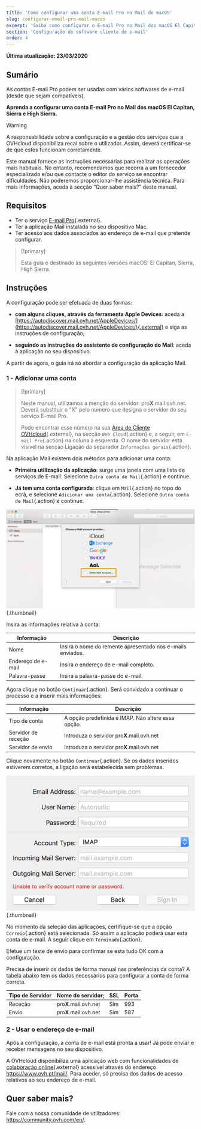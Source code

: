 ```yaml
---
title: 'Como configurar uma conta E-mail Pro no Mail do macOS'
slug: configurar-email-pro-mail-macos
excerpt: 'Saiba como configurar o E-mail Pro no Mail dos macOS El Capitan, Sierra e High Sierra'
section: 'Configuração do software cliente de e-mail'
order: 4
---
```


**Última atualização: 23/03/2020**

## Sumário

As contas E-mail Pro podem ser usadas com vários softwares de e-mail (desde que sejam compatíveis). 

**Aprenda a configurar uma conta E-mail Pro no Mail dos macOS El Capitan, Sierra e High Sierra.**

> [!warning]
>
> A responsabilidade sobre a configuração e a gestão dos serviços que a OVHcloud disponibiliza recai sobre o utilizador. Assim, deverá certificar-se de que estes funcionam corretamente.
> 
> Este manual fornece as instruções necessárias para realizar as operações mais habituais. No entanto, recomendamos que recorra a um fornecedor especializado e/ou que contacte o editor do serviço se encontrar dificuldades. Não poderemos proporcionar-lhe assistência técnica. Para mais informações, aceda à secção “Quer saber mais?” deste manual.
>

## Requisitos

- Ter o serviço [E-mail Pro](https://www.ovh.pt/emails/email-pro/){.external}.
- Ter a aplicação Mail instalada no seu dispositivo Mac.
- Ter acesso aos dados associados ao endereço de e-mail que pretende configurar.

> [!primary]
>
> Esta guia é destinado às seguintes versões macOS: El Capitan, Sierra, High Sierra.
>

## Instruções

A configuração pode ser efetuada de duas formas:

- **com alguns cliques, através da ferramenta Apple Devices**: aceda a [https://autodiscover.mail.ovh.net/AppleDevices/](https://autodiscover.mail.ovh.net/AppleDevices/){.external} e siga as instruções de configuração;

- **seguindo as instruções do assistente de configuração do Mail**: aceda à aplicação no seu dispositivo.

A partir de agora, o guia irá só abordar a configuração da aplicação Mail.

### 1 - Adicionar uma conta

> [!primary]
>
> Neste manual, utilizamos a menção do servidor: pro**X**.mail.ovh.net. Deverá substituir o "X" pelo número que designa o servidor do seu serviço E-mail Pro.
>
> Pode encontrar esse número na sua [Área de Cliente OVHcloud](https://www.ovh.com/auth/?action=gotomanager){.external}, na secção `Web Cloud`{.action} e, a seguir, em `E-mail Pro`{.action} na coluna à esquerda. O nome do servidor está visível na secção Ligação do separador `Informações gerais`{.action}.
> 

Na aplicação Mail existem dois métodos para adicionar uma conta:

- **Primeira utilização da aplicação**: surge uma janela com uma lista de serviços de E-mail. Selecione `Outra conta de Mail`{.action} e continue.

- **Já tem uma conta configurada**: clique em `Mail`{.action} no topo do ecrã, e selecione `Adicionar uma conta`{.action}. Selecione `Outra conta de Mail`{.action} e continue.

![emailpro](images/configuration-mail-sierra-step1.png){.thumbnail}

Insira as informações relativa à conta:

|Informação|Descrição|  
|---|---|  
|Nome|Insira o nome do remente apresentado nos e-mails enviados.| 
|Endereço de e-mail|Insira o endereço de e-mail completo.| 
|Palavra-passe|Insira a palavra-passe do e-mail.|  

Agora clique no botão `Continuar`{.action}. Será convidado a continuar o processo e a inserir mais informações:

|Informação|Descrição|  
|---|---|  
|Tipo de conta|A opção predefinida é IMAP. Não altere essa opção.| 
|Servidor de receção|Introduza o servidor pro**X**.mail.ovh.net| 
|Servidor de envio|Introduza o servidor pro**X**.mail.ovh.net|  

Clique novamente no botão `Continuar`{.action}. Se os dados inseridos estiverem corretos, a ligação será estabelecida sem problemas.

![emailpro](images/configuration-mail-sierra-step2.png){.thumbnail}

No momento da seleção das aplicações, certifique-se que a opção `Correio`{.action} está selecionada. Só assim a aplicação poderá usar esta conta de e-mail. A seguir clique em `Terminado`{.action}.

Efetue um teste de envio para confirmar se esta tudo OK com a configuração.

Precisa de inserir os dados de forma manual nas preferências da conta? A tabela abaixo tem os dados necessários para configurar a conta de forma correta.

|Tipo de Servidor|Nome do servidor;|SSL|Porta|
|---|---|---|---|
|Receção|pro**X**.mail.ovh.net|Sim|993|
|Envio|pro**X**.mail.ovh.net|Sim|587|

### 2 - Usar o endereço de e-mail

Após a configuração, a conta de e-mail está pronta a usar! Já pode enviar e receber mensagens no seu dispositivo.

A OVHcloud disponibiliza uma aplicação web com funcionalidades de [colaboração online](https://www.ovh.pt/emails/){.external} acessível através do endereço <https://www.ovh.pt/mail/>. Para aceder, só precisa dos dados de acesso relativos ao seu endereço de e-mail. 

## Quer saber mais?

Fale com a nossa comunidade de utilizadores: <https://community.ovh.com/en/>.